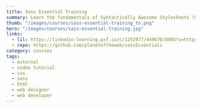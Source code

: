 ```yaml
---
title: Sass Essential Training
summary: Learn the fundamentals of Syntactically Awesome Stylesheets (Sass), a modern web development language that helps you write CSS better, faster, and with more advanced features.
thumb: "/images/courses/sass-essential-training_tn.png"
hero: "/images/courses/sass-essential-training.jpg"
links:
  - lil: https://linkedin-learning.pxf.io/c/1252977/449670/8005?u=https%3A%2F%2Fwww.linkedin.com%2Flearning%2Fsass-essential-training
  - repo: https://github.com/planetoftheweb/sassEssentials
category: courses
tags:
  - external
  - video tutorial
  - css
  - sass
  - html
  - web designer
  - web developer
---
```

